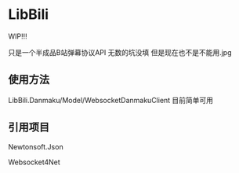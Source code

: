 # LibBili

WIP!!!

只是一个半成品B站弹幕协议API
无数的坑没填
但是现在也不是不能用.jpg


## 使用方法
LibBili.Danmaku/Model/WebsocketDanmakuClient  目前简单可用

## 引用项目
Newtonsoft.Json

Websocket4Net
